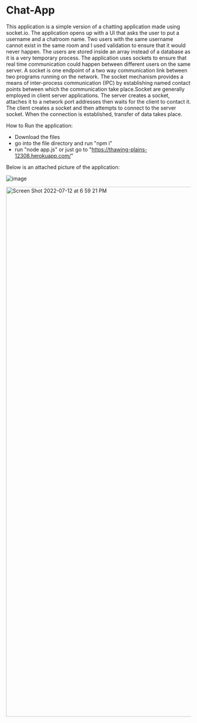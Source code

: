 # Chat-App
This application is a simple version of a chatting application made using socket.io. The application opens up with a UI that asks the user to put a username and a chatroom name. Two users with the same username cannot exist in the same room and I used validation to ensure that it would never happen. The users are stored inside an array instead of a database as it is a very temporary process. The application uses sockets to ensure that real time communication could happen between different users on the same server. A socket is one endpoint of a two way communication link between two programs running on the network. The socket mechanism provides a means of inter-process communication (IPC) by establishing named contact points between which the communication take place.Socket are generally employed in client server applications. The server creates a socket, attaches it to a network port addresses then waits for the client to contact it. The client creates a socket and then attempts to connect to the server socket. When the connection is established, transfer of data takes place.

How to Run the application:
- Download the files
- go into the file directory and run "npm i"
- run "node app.js"
or just go to "https://thawing-plains-12308.herokuapp.com/"

Below is an attached  picture of the application:

![image](https://user-images.githubusercontent.com/46281169/67625850-b10c0c00-f811-11e9-9c5a-3056e1617fda.png)


<img width="1440" alt="Screen Shot 2022-07-12 at 6 59 21 PM" src="https://user-images.githubusercontent.com/98848760/178507846-68e7450b-5017-4452-8e8f-11ed245cef2d.png">

